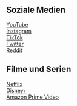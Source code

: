 ## Soziale Medien

[YouTube](https://www.youtube.com/)<br>
[Instagram](https://www.instagram.com/)<br>
[TikTok](https://tiktok.com/)<br>
[Twitter](https://twitter.com/)<br>
[Reddit](https://www.reddit.com/)<br>

## Filme und Serien

[Netflix](https://www.netflix.com/de/)<br>
[Disney+](https://www.disneyplus.com/de-de/)<br>
[Amazon Prime Video](https://www.amazon.de/gp/video/storefront/)<br>
